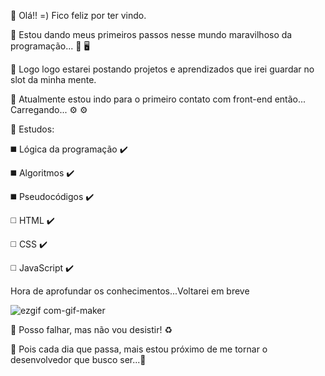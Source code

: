:small_blue_diamond: Olá!!  =)
Fico feliz por ter vindo.


:small_blue_diamond:	Estou dando meus primeiros passos nesse mundo maravilhoso da programação... :monocle_face: :desktop_computer:

:small_blue_diamond:	Logo logo estarei postando projetos e aprendizados que irei guardar no slot da minha mente.

:small_blue_diamond:	Atualmente estou indo para o primeiro contato com front-end então... Carregando... :gear: :gear:



:exploding_head:	 Estudos: 


:black_medium_square:		Lógica da programação :heavy_check_mark:

:black_medium_square:			Algoritmos :heavy_check_mark:	

:black_medium_square:		Pseudocódigos :heavy_check_mark:

:white_medium_square:	HTML :heavy_check_mark:	

:white_medium_square:	CSS :heavy_check_mark:

:white_medium_square:	JavaScript :heavy_check_mark:

Hora de aprofundar os conhecimentos...Voltarei em breve

![ezgif com-gif-maker](https://user-images.githubusercontent.com/93616970/144729874-bba30d6a-dfa2-4da4-b2a7-2da384b93e9d.gif)

	

:small_red_triangle:	Posso falhar, mas não vou desistir! :recycle:

:small_red_triangle_down:	 Pois cada dia que passa, mais estou próximo de me tornar o desenvolvedor que busco ser...🏹

